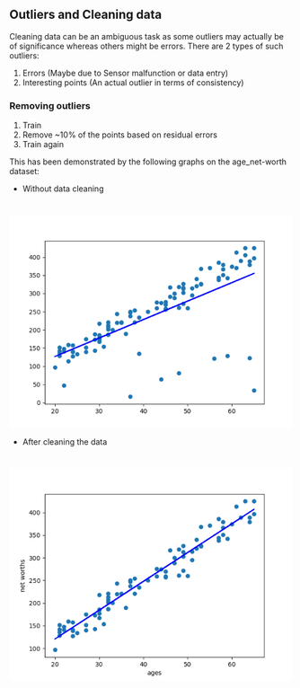 ## Outliers and Cleaning data

Cleaning data can be an ambiguous task as some outliers may actually be of significance whereas others might be errors. There are 2 types of such outliers:

1. Errors (Maybe due to Sensor malfunction or data entry)
2. Interesting points (An actual outlier in terms of consistency)

### Removing outliers
1. Train
2. Remove ~10% of the points based on residual errors
3. Train again

This has been demonstrated by the following graphs on the age_net-worth dataset:
- Without data cleaning
#
![](plot_outputs/age_networth.png)

- After cleaning the data
#
![](plot_outputs/cleaned_age_networth.png)